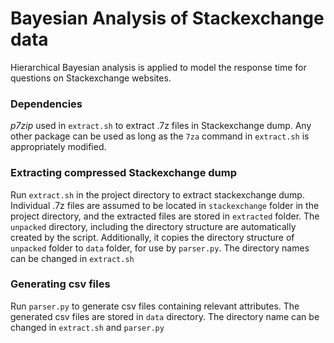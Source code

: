 Bayesian Analysis of Stackexchange data
=====================

Hierarchical Bayesian analysis is applied to model the response time for questions on Stackexchange websites.

### Dependencies
*p7zip* used in `extract.sh` to extract .7z files in Stackexchange dump. Any other package can be used as long as the `7za` command in `extract.sh` is appropriately modified.

### Extracting compressed Stackexchange dump
Run `extract.sh` in the project directory to extract stackexchange dump. Individual .7z files are assumed to be located in `stackexchange` folder in the project directory, and the extracted files are stored in `extracted` folder. The `unpacked` directory, including the directory structure are automatically created by the script. Additionally, it copies the directory structure of `unpacked` folder to `data` folder, for use by `parser.py`. The directory names can be changed in `extract.sh`

### Generating csv files
Run `parser.py` to generate csv files containing relevant attributes. The generated csv files are stored in `data` directory. The directory name can be changed in `extract.sh` and `parser.py`
